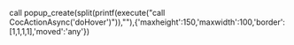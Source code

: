 call popup_create(split(printf(execute("call CocActionAsync('doHover')")),""),{'maxheight':150,'maxwidth':100,'border':[1,1,1,1],'moved':'any'})  

